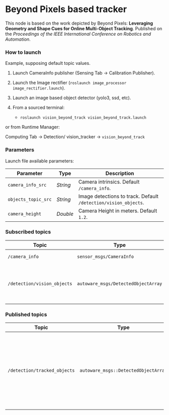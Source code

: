 # Beyond Pixels based tracker

This node is based on the work depicted by Beyond Pixels: **Leveraging Geometry and Shape Cues for Online Multi-Object Tracking**.
Published on the *Proceedings of the IEEE International Conference on Robotics and Automation*.

### How to launch

Example, supposing default topic values. 

1. Launch CameraInfo publisher (Sensing Tab -> Calibration Publisher).

1. Launch the Image rectifier (`roslaunch image_processor image_rectifier.launch`).

1. Launch an image based object detector (yolo3, ssd, etc).

1. From a sourced terminal:

    - `roslaunch vision_beyond_track vision_beyond_track.launch`

or from Runtime Manager:

Computing Tab -> Detection/ vision_tracker -> `vision_beyond_track`

### Parameters

Launch file available parameters:

|Parameter| Type| Description|
----------|-----|--------
|`camera_info_src`|*String* |Camera intrinsics. Default `/camera_info`.|
|`objects_topic_src`|*String*|Image detections to track. Default `/detection/vision_objects`.|
|`camera_height`|*Double*|Camera Height in meters. Default `1.2`.|

### Subscribed topics

|Topic|Type|Objective|
------|----|---------
|`/camera_info`|`sensor_msgs/CameraInfo`|Camera intrinsics.|
|`/detection/vision_objects`|`autoware_msgs/DetectedObjectArray`|Obtain the rectangles of the detected objects on image.|

### Published topics

|Topic|Type|Objective|
------|----|---------
|`/detection/tracked_objects`|`autoware_msgs::DetectedObjectArray`|Contains the coordinates of the bounding boxes in image coordinates for the successfully tracked objects.|
